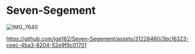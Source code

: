 # Seven-Segement

![IMG_7640](https://github.com/jge162/Seven-Segement/assets/31228460/bd6a1f92-b4e5-4eb9-9b88-419745f6ec69)


https://github.com/jge162/Seven-Segement/assets/31228460/3bc16323-ceec-4ba3-8204-52e9f9c01701


